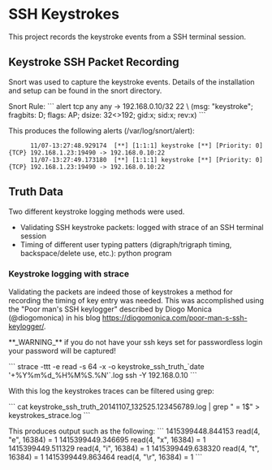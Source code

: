 SSH Keystrokes
==============

This project records the keystroke events from a SSH terminal session.

## Keystroke SSH Packet Recording
Snort was used to capture the keystroke events. Details of the installation and setup can be found in the snort directory.
<p> Snort Rule:
```
    alert tcp any any -> 192.168.0.10/32 22 \
      (msg: "keystroke"; fragbits: D; flags: AP; dsize: 32<>192; gid:x; sid:x; rev:x)
```

This produces the following alerts (/var/log/snort/alert):<p>
```
      11/07-13:27:48.929174  [**] [1:1:1] keystroke [**] [Priority: 0] {TCP} 192.168.1.23:19490 -> 192.168.0.10:22
      11/07-13:27:49.173180  [**] [1:1:1] keystroke [**] [Priority: 0] {TCP} 192.168.1.23:19490 -> 192.168.0.10:22
```

## Truth Data
Two different keystroke logging methods were used.

- Validating SSH keystroke packets: logged with strace of an SSH terminal session
- Timing of different user typing patters (digraph/trigraph timing, backspace/delete use, etc.): python program

### Keystroke logging with strace
Validating the packets are indeed those of keystrokes a method for recording the timing of key entry was needed. This was accomplished using the "Poor man's SSH keylogger" described by Diogo Monica (@diogomonica) in his blog https://diogomonica.com/poor-man-s-ssh-keylogger/.
<p> **_WARNING_** if you do not have your ssh keys set for passwordless login your password will be captured! <p>
```
    strace -ttt -e read -s 64 -x -o keystroke_ssh_truth_`date '+%Y%m%d_%H%M%S.%N'`.log ssh -Y 192.168.0.10
```
<P> With this log the keystrokes traces can be filtered using grep:<p>
```
    cat keystroke_ssh_truth_20141107_132525.123456789.log | grep " = 1$" > keystrokes_strace.log
```
<p> This produces output such as the following:
```
    1415399448.844153 read(4, "e", 16384)   = 1
    1415399449.346695 read(4, "x", 16384)   = 1
    1415399449.511329 read(4, "i", 16384)   = 1
    1415399449.638320 read(4, "t", 16384)   = 1
    1415399449.863464 read(4, "\r", 16384)  = 1
```
